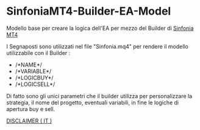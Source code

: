 # SinfoniaMT4-Builder-EA-Model
Modello base per creare la logica dell'EA per mezzo del Builder di [Sinfonia MT4](http://sinfoniamt4.altervista.org/builder.php) 

I Segnaposti sono utilizzati nel file "Sinfonia.mq4" per rendere il modello utilizzabile con il Builder :

 - /\*NAME*/
 - /\*VARIABLE*/
 - /\*LOGICBUY*/
 - /\*LOGICSELL*/

Di fatto sono gli unici parametri che il builder utilizza per personalizzare la strategia, il nome del progetto, eventuali variabili, in fine le logiche di apertura buy e sell.

[DISCLAIMER ( IT )](http://sinfoniamt4.altervista.org/disclaimer/?utm_content=github&utm_medium=readme&utm_source=github.com&utm_campaign=opensource) 

